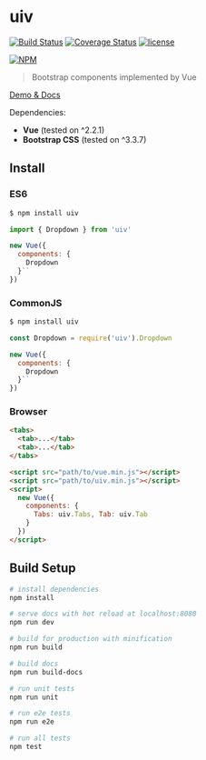 # uiv 

[![Build Status](https://travis-ci.org/wxsms/uiv.svg?branch=master)](https://travis-ci.org/wxsms/uiv)
[![Coverage Status](https://coveralls.io/repos/github/wxsms/uiv/badge.svg?branch=master)](https://coveralls.io/github/wxsms/uiv?branch=master)
[![license](https://img.shields.io/github/license/wxsms/uiv.svg)](https://github.com/wxsms/uiv)

[![NPM](https://nodei.co/npm/uiv.png)](https://npmjs.org/package/uiv)

> Bootstrap components implemented by Vue

[Demo & Docs](https://wxsm.space/uiv)

Dependencies:

* **Vue** (tested on ^2.2.1)
* **Bootstrap CSS** (tested on ^3.3.7)

## Install

### ES6

```js
$ npm install uiv

import { Dropdown } from 'uiv'

new Vue({
  components: {
    Dropdown
  }``
})
```

### CommonJS

```js
$ npm install uiv

const Dropdown = require('uiv').Dropdown

new Vue({
  components: {
    Dropdown
  }``
})
```

### Browser

```html
<tabs>
  <tab>...</tab>
  <tab>...</tab>
</tabs>

<script src="path/to/vue.min.js"></script>
<script src="path/to/uiv.min.js"></script>
<script>
  new Vue({
    components: {
      Tabs: uiv.Tabs, Tab: uiv.Tab
    }
  })
</script>
```

## Build Setup

```bash
# install dependencies
npm install

# serve docs with hot reload at localhost:8080
npm run dev

# build for production with minification
npm run build

# build docs
npm run build-docs

# run unit tests
npm run unit

# run e2e tests
npm run e2e

# run all tests
npm test
```
